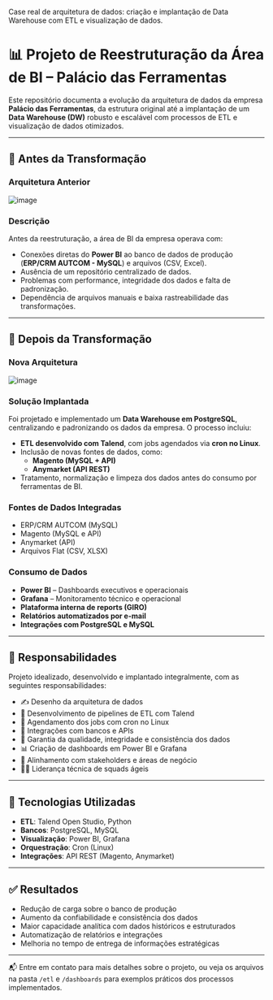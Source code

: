 Case real de arquitetura de dados: criação e implantação de Data Warehouse com ETL e visualização de dados.

# 📊 Projeto de Reestruturação da Área de BI – Palácio das Ferramentas

Este repositório documenta a evolução da arquitetura de dados da empresa **Palácio das Ferramentas**, da estrutura original até a implantação de um **Data Warehouse (DW)** robusto e escalável com processos de ETL e visualização de dados otimizados.

---

## 🔁 Antes da Transformação

### Arquitetura Anterior

![image](https://github.com/user-attachments/assets/401eddd9-2eb4-44d2-9569-2cefe9eee32c)


### Descrição

Antes da reestruturação, a área de BI da empresa operava com:

- Conexões diretas do **Power BI** ao banco de dados de produção (**ERP/CRM AUTCOM - MySQL**) e arquivos (CSV, Excel).
- Ausência de um repositório centralizado de dados.
- Problemas com performance, integridade dos dados e falta de padronização.
- Dependência de arquivos manuais e baixa rastreabilidade das transformações.

---

## 🚀 Depois da Transformação

### Nova Arquitetura

![image](https://github.com/user-attachments/assets/49db6ff6-fbb8-4858-a8ec-5bd47a522064)


### Solução Implantada

Foi projetado e implementado um **Data Warehouse em PostgreSQL**, centralizando e padronizando os dados da empresa. O processo incluiu:

- **ETL desenvolvido com Talend**, com jobs agendados via **cron no Linux**.
- Inclusão de novas fontes de dados, como:
  - **Magento (MySQL + API)**
  - **Anymarket (API REST)**
- Tratamento, normalização e limpeza dos dados antes do consumo por ferramentas de BI.

### Fontes de Dados Integradas

- ERP/CRM AUTCOM (MySQL)
- Magento (MySQL e API)
- Anymarket (API)
- Arquivos Flat (CSV, XLSX)

### Consumo de Dados

- **Power BI** – Dashboards executivos e operacionais
- **Grafana** – Monitoramento técnico e operacional
- **Plataforma interna de reports (GIRO)**
- **Relatórios automatizados por e-mail**
- **Integrações com PostgreSQL e MySQL**

---

## 🧠 Responsabilidades

Projeto idealizado, desenvolvido e implantado integralmente, com as seguintes responsabilidades:

- ✍️ Desenho da arquitetura de dados
- 🔧 Desenvolvimento de pipelines de ETL com Talend
- 📅 Agendamento dos jobs com cron no Linux
- 🔄 Integrações com bancos e APIs
- 🧪 Garantia da qualidade, integridade e consistência dos dados
- 📊 Criação de dashboards em Power BI e Grafana
- 🤝 Alinhamento com stakeholders e áreas de negócio
- 👨‍🏫 Liderança técnica de squads ágeis

---

## 🧰 Tecnologias Utilizadas

- **ETL**: Talend Open Studio, Python
- **Bancos**: PostgreSQL, MySQL
- **Visualização**: Power BI, Grafana
- **Orquestração**: Cron (Linux)
- **Integrações**: API REST (Magento, Anymarket)

---

## ✅ Resultados

- Redução de carga sobre o banco de produção
- Aumento da confiabilidade e consistência dos dados
- Maior capacidade analítica com dados históricos e estruturados
- Automatização de relatórios e integrações
- Melhoria no tempo de entrega de informações estratégicas

---

📬 Entre em contato para mais detalhes sobre o projeto, ou veja os arquivos na pasta `/etl` e `/dashboards` para exemplos práticos dos processos implementados.


